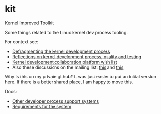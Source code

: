 # kit

Kernel Improved Toolkit.

Some things related to the Linux kernel dev process tooling.

For context see:

* [Defragmenting the kernel development process](https://lwn.net/Articles/799134/)
* [Reflections on kernel development process, quality and testing](https://linuxplumbersconf.org/event/4/contributions/554/attachments/353/584/Reflections__Kernel_Summit_2019.pdf)
* [Kernel development collaboration platform wish list](https://lore.kernel.org/workflows/1811089.yxvLMk49Ug@kreacher/)
* Also these discussions on the mailing list:
[this](https://lore.kernel.org/ksummit-discuss/20190912120602.GC29277@pure.paranoia.local/)
and [this](https://lore.kernel.org/workflows/d6e8f49e93ece6f208e806ece2aa85b4971f3d17.1569152718.git.dvyukov@google.com/)

Why is this on my private github? It was just easier to put an initial version here.
If there is a better shared place, I am happy to move this.

Docs:

* [Other developer process support systems](doc/references.md)
* [Requirements for the system](doc/requirements.md)

